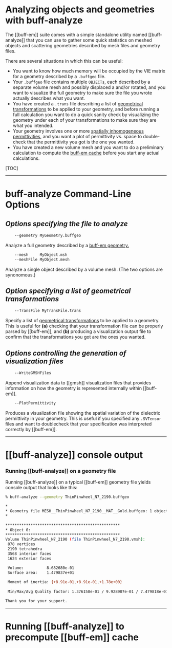 <h1> Analyzing objects and geometries with <span class="SC">buff-analyze</span></h1>

The [[buff-em]] suite comes with a simple standalone utility named 
[[buff-analyze]] that you can use to gather some quick statistics on
meshed objects and scattering geometries described by mesh files and 
geometry files.

There are several situations in which this can be useful:

-   You want to know how much memory will be occupied by the VIE matrix 
    for a geometry described by a `.buffgeo` file.
-   Your `.buffgeo` file contains multiple `OBJECTs`, each 
    described by a separate volume mesh and possibly displaced a
    and/or rotated, and you want to visualize the full geometry to 
    make sure the file you wrote actually describes what you want.
-   You have created a `.trans` file describing a list of 
    [geometrical transformations][Transformations]
    to be applied to your geometry, and before running a full calculation 
    you want to do a quick sanity check by visualizing the geometry under
    each of your transformations to make sure they are what you intended.
-   Your geometry involves one or more 
    [spatially inhomogeneous permittivities](../reference/SVTensors.md),
    and you want a plot of permittivity vs. space to double-check that 
    the permittivity you got is the one you wanted.
-   You have created a new volume mesh and you want to do a 
    preliminary calculation to compute the 
    [<span class="SC">buff-em</sc> cache](.././reference/BUFFvsSCUFF.md#Caching)
    before you start any actual calculations.

[TOC]

-------------------------------------
# buff-analyze Command-Line Options

## *Options specifying the file to analyze*

````bash
    --geometry MyGeometry.buffgeo
````

Analyze a full geometry described by a
[buff-em geometry.](../reference/Geometries.md)

````bash
    --mesh     MyObject.msh
    --meshFile MyObject.mesh
````

Analyze a single object described by a volume mesh. (The
two options are synonomous.)

## *Option specifying a list of geometrical transformations*

````bash
    --TransFile MyTransFile.trans
````

Specify a list of 
[geometrical transformations][Transformations]
to be applied to a geometry. This is useful for **(a)** checking
that your transformation file can be properly parsed by 
[[buff-em]], and **(b)** producing a visualization output file to 
confirm that the transformations you got are the ones you wanted.

## *Options controlling the generation of visualization files*

````bash
    --WriteGMSHFiles 
````

Append visualization data to [[gmsh]] visualization files that 
provides information on how the geometry is represented internally 
within [[buff-em]]. 

````bash
    --PlotPermittivity
````

Produces a visualization file showing the spatial variation
of the dielectric permittivity in your geometry. This is useful
if you specified any `.SVTensor` files and want to doublecheck
that your specification was interpreted correctly by [[buff-em]].

-------------------------------------
# [[buff-analyze]] console output

### Running [[buff-analyze]] on a geometry file

Running [[buff-analyze]] on a typical [[buff-em]] geometry file 
yields console output that looks like this:

````bash
% buff-analyze --geometry ThinPinwheel_N7_2190.buffgeo

*
* Geometry file MESH__ThinPinwheel_N7_2190__MAT__Gold.buffgeo: 1 objects 
*

**************************************************
* Object 0: 
**************************************************
Volume ThinPinwheel_N7_2190 (file ThinPinwheel_N7_2190.vmsh): 
 878 vertices 
 2190 tetrahedra 
 3568 interior faces 
 1624 exterior faces 

 Volume:          8.682680e-01 
 Surface area:    1.479837e+01 
 
 Moment of inertia: {+8.91e-01,+8.91e-01,+1.78e+00}
 
 Min/Max/Avg Quality factor: 1.376158e-01 / 9.928907e-01 / 7.479818e-01 

Thank you for your support.
````

-------------------------------------
# Running [[buff-analyze]] to precompute [[buff-em]] cache

[Transformations]:                   http://homerreid.github.io/scuff-em-documentation/reference/Transformations
